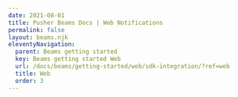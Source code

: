 ```yaml
---
date: 2021-08-01
title: Pusher Beams Docs | Web Notifications
permalink: false
layout: beams.njk
eleventyNavigation:
  parent: Beams getting started
  key: Beams getting started Web
  url: /docs/beams/getting-started/web/sdk-integration/?ref=web
  title: Web
  order: 3
---
```

